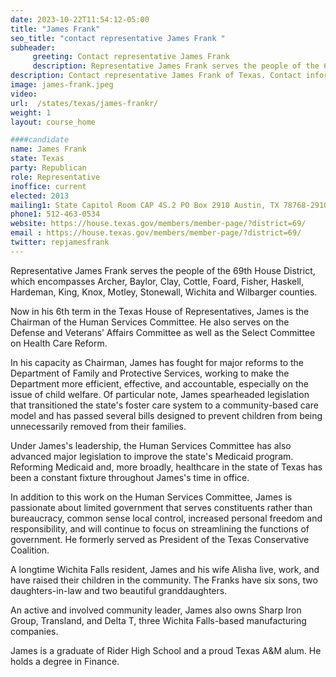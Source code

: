 ```yaml
---
date: 2023-10-22T11:54:12-05:00
title: "James Frank"
seo_title: "contact representative James Frank "
subheader:
     greeting: Contact representative James Frank
     description: Representative James Frank serves the people of the 69th House District, which encompasses Archer, Baylor, Clay, Cottle, Foard, Fisher, Haskell, Hardeman, King, Knox, Motley, Stonewall, Wichita and Wilbarger counties.
description: Contact representative James Frank of Texas. Contact information for James Frank includes email address, phone number, and mailing address.
image: james-frank.jpeg
video:
url:  /states/texas/james-frankr/
weight: 1
layout: course_home

####candidate
name: James Frank
state: Texas
party: Republican
role: Representative
inoffice: current
elected: 2013
mailing1: State Capitol Room CAP 4S.2 PO Box 2910 Austin, TX 78768-2910
phone1: 512-463-0534
website: https://house.texas.gov/members/member-page/?district=69/
email : https://house.texas.gov/members/member-page/?district=69/
twitter: repjamesfrank
---
```


Representative James Frank serves the people of the 69th House District, which encompasses Archer, Baylor, Clay, Cottle, Foard, Fisher, Haskell, Hardeman, King, Knox, Motley, Stonewall, Wichita and Wilbarger counties.

Now in his 6th term in the Texas House of Representatives, James is the Chairman of the Human Services Committee. He also serves on the Defense and Veterans’ Affairs Committee as well as the Select Committee on Health Care Reform.

In his capacity as Chairman, James has fought for major reforms to the Department of Family and Protective Services, working to make the Department more efficient, effective, and accountable, especially on the issue of child welfare. Of particular note, James spearheaded legislation that transitioned the state's foster care system to a community-based care model and has passed several bills designed to prevent children from being unnecessarily removed from their families.

Under James's leadership, the Human Services Committee has also advanced major legislation to improve the state's Medicaid program. Reforming Medicaid and, more broadly, healthcare in the state of Texas has been a constant fixture throughout James's time in office.

In addition to this work on the Human Services Committee, James is passionate about limited government that serves constituents rather than bureaucracy, common sense local control, increased personal freedom and responsibility, and will continue to focus on streamlining the functions of government. He formerly served as President of the Texas Conservative Coalition.

A longtime Wichita Falls resident, James and his wife Alisha live, work, and have raised their children in the community. The Franks have six sons, two daughters-in-law and two beautiful granddaughters.

An active and involved community leader, James also owns Sharp Iron Group, Transland, and Delta T, three Wichita Falls-based manufacturing companies.

James is a graduate of Rider High School and a proud Texas A&M alum. He holds a degree in Finance.
